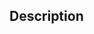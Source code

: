 ## Description

<!-- Please explain the changes you made here. -->

<!--
Make sure that:
- you have read the contributing guidelines:
  https://github.com/VSpaceCode/VSpaceCode/blob/master/CONTRIBUTING.md
- you have updated the changelog (if needed):
  https://github.com/VSpaceCode/VSpaceCode/blob/master/CHANGELOG.md
-->
